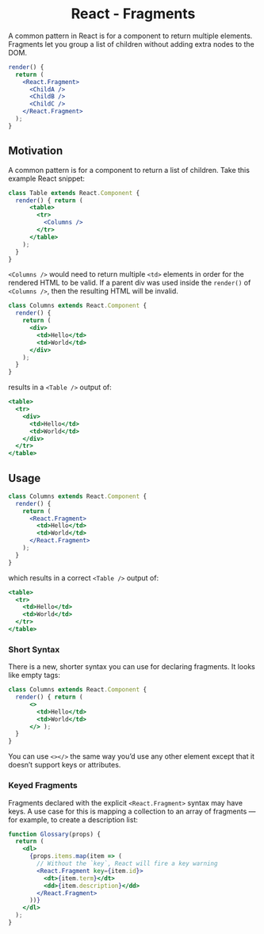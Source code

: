 <link rel="stylesheet" href="https://cdn.jsdelivr.net/npm/bootstrap-icons@1.5.0/font/bootstrap-icons.css">
<link rel="stylesheet" href="../source.css">

<h1 style="text-align:center">React - Fragments</h1>

A common pattern in React is for a component to return multiple elements. Fragments let you group a list of children without adding extra nodes to the DOM.

```jsx
render() {
  return (
    <React.Fragment>
      <ChildA />
      <ChildB />
      <ChildC />
    </React.Fragment>
  );
}
```

## Motivation
A common pattern is for a component to return a list of children. Take this example React snippet:
```jsx
class Table extends React.Component {
  render() { return (
      <table>
        <tr>
          <Columns />
        </tr>
      </table> 
    ); 
  }
}
```
`<Columns />` would need to return multiple `<td>` elements in order for the rendered HTML to be valid. If a parent div was used inside the `render()` of `<Columns />`, then the resulting HTML will be invalid.
```jsx
class Columns extends React.Component {
  render() {
    return (
      <div>
        <td>Hello</td>
        <td>World</td>
      </div>
    );
  }
}
```
results in a `<Table />` output of:
```jsx
<table>
  <tr>
    <div>
      <td>Hello</td>
      <td>World</td>
    </div>
  </tr>
</table>
```

## Usage
```jsx
class Columns extends React.Component {
  render() {
    return (
      <React.Fragment>
        <td>Hello</td>
        <td>World</td>
      </React.Fragment>
    );
  }
}
```
which results in a correct `<Table />` output of:
```jsx
<table>
  <tr>
    <td>Hello</td>
    <td>World</td>
  </tr>
</table>
```

### Short Syntax
There is a new, shorter syntax you can use for declaring fragments. It looks like empty tags:
```jsx
class Columns extends React.Component {
  render() { return (
      <>
        <td>Hello</td>
        <td>World</td>
      </> );
  }
}
```
You can use `<></>` the same way you’d use any other element except that it doesn’t support keys or attributes.

### Keyed Fragments
Fragments declared with the explicit `<React.Fragment>` syntax may have keys. A use case for this is mapping a collection to an array of fragments — for example, to create a description list:
```jsx
function Glossary(props) {
  return (
    <dl>
      {props.items.map(item => (
        // Without the `key`, React will fire a key warning
        <React.Fragment key={item.id}>
          <dt>{item.term}</dt>
          <dd>{item.description}</dd>
        </React.Fragment>
      ))}
    </dl>
  );
}
```

















